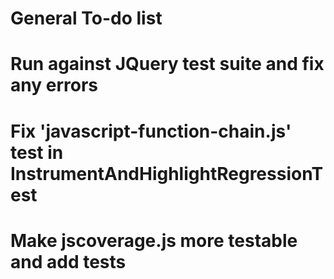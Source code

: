 General To-do list
==================
# Run against JQuery test suite and fix any errors
# Fix 'javascript-function-chain.js' test in InstrumentAndHighlightRegressionTest
# Make jscoverage.js more testable and add tests